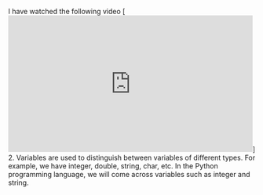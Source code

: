 I have watched the following video
[<iframe width="498" height="279" src="https://www.youtube.com/embed/Kg6YIDZ-JpY" title="Generative Art - Circle Shadows in Python Processing Tutorial" frameborder="0" allow="accelerometer; autoplay; clipboard-write; encrypted-media; gyroscope; picture-in-picture" allowfullscreen></iframe>]
2. Variables are used to distinguish between variables of different types. For example, we have integer, double, string, char, etc. In the Python programming language, we will come across variables such as integer and string.
